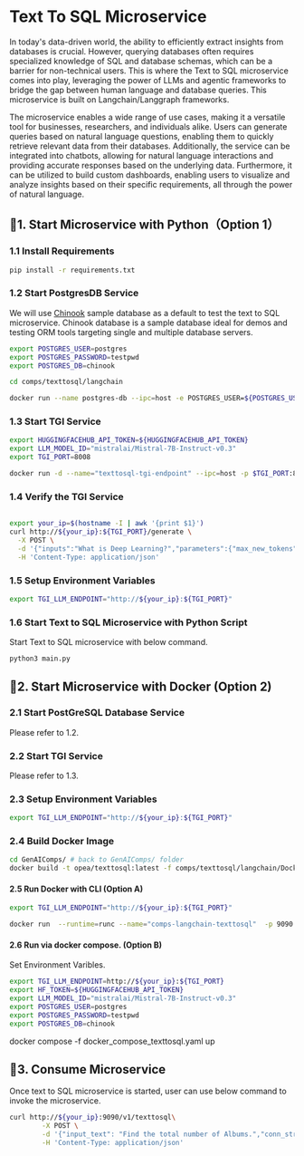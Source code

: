 # Text To SQL Microservice

In today's data-driven world, the ability to efficiently extract insights from databases is crucial. However, querying databases often requires specialized knowledge of SQL and database schemas, which can be a barrier for non-technical users. This is where the Text to SQL microservice comes into play, leveraging the power of LLMs and agentic frameworks to bridge the gap between human language and database queries. This microservice is built on Langchain/Langgraph frameworks.

The microservice enables a wide range of use cases, making it a versatile tool for businesses, researchers, and individuals alike. Users can generate queries based on natural language questions, enabling them to quickly retrieve relevant data from their databases. Additionally, the service can be integrated into chatbots, allowing for natural language interactions and providing accurate responses based on the underlying data. Furthermore, it can be utilized to build custom dashboards, enabling users to visualize and analyze insights based on their specific requirements, all through the power of natural language.

## 🚀1. Start Microservice with Python（Option 1）

### 1.1 Install Requirements

```bash
pip install -r requirements.txt
```

### 1.2 Start PostgresDB Service

We will use [Chinook](https://github.com/lerocha/chinook-database) sample database as a default to test the text to SQL microservice. Chinook database is a sample database ideal for demos and testing ORM tools targeting single and multiple database servers.

```bash
export POSTGRES_USER=postgres
export POSTGRES_PASSWORD=testpwd
export POSTGRES_DB=chinook

cd comps/texttosql/langchain

docker run --name postgres-db --ipc=host -e POSTGRES_USER=${POSTGRES_USER} -e POSTGRES_HOST_AUTH_METHOD=trust -e POSTGRES_DB=${POSTGRES_DB} -e POSTGRES_PASSWORD=${POSTGRES_PASSWORD} -p 5442:5432 -d -v ./chinook.sql:/docker-entrypoint-initdb.d/chinook.sql postgres:latest
```
### 1.3 Start TGI Service

```bash
export HUGGINGFACEHUB_API_TOKEN=${HUGGINGFACEHUB_API_TOKEN}
export LLM_MODEL_ID="mistralai/Mistral-7B-Instruct-v0.3"
export TGI_PORT=8008

docker run -d --name="texttosql-tgi-endpoint" --ipc=host -p $TGI_PORT:80 -v ./data:/data --shm-size 1g -e HF_TOKEN=${HUGGINGFACEHUB_API_TOKEN} -e model=${LLM_MODEL_ID} ghcr.io/huggingface/text-generation-inference:2.1.0 --model-id $LLM_MODEL_ID
```

### 1.4 Verify the TGI Service

```bash

export your_ip=$(hostname -I | awk '{print $1}')
curl http://${your_ip}:${TGI_PORT}/generate \
  -X POST \
  -d '{"inputs":"What is Deep Learning?","parameters":{"max_new_tokens":17, "do_sample": true}}' \
  -H 'Content-Type: application/json'
```

### 1.5 Setup Environment Variables

```bash
export TGI_LLM_ENDPOINT="http://${your_ip}:${TGI_PORT}"
```

### 1.6 Start Text to SQL Microservice with Python Script

Start Text to SQL microservice with below command.

```bash
python3 main.py
```

## 🚀2.  Start Microservice with Docker (Option 2)

### 2.1 Start PostGreSQL Database Service

Please refer to 1.2.

### 2.2 Start TGI Service

Please refer to 1.3.

### 2.3 Setup Environment Variables

```bash
export TGI_LLM_ENDPOINT="http://${your_ip}:${TGI_PORT}"
```

### 2.4 Build Docker Image

```bash
cd GenAIComps/ # back to GenAIComps/ folder
docker build -t opea/texttosql:latest -f comps/texttosql/langchain/Dockerfile .
```

#### 2.5 Run Docker with CLI (Option A)

```bash
export TGI_LLM_ENDPOINT="http://${your_ip}:${TGI_PORT}"

docker run  --runtime=runc --name="comps-langchain-texttosql"  -p 9090:8080 --ipc=host -e llm_endpoint_url=${TGI_LLM_ENDPOINT} opea/texttosql:latest

```
#### 2.6 Run via docker compose. (Option B)

Set Environment Varibles.
```bash
export TGI_LLM_ENDPOINT=http://${your_ip}:${TGI_PORT}
export HF_TOKEN=${HUGGINGFACEHUB_API_TOKEN}
export LLM_MODEL_ID="mistralai/Mistral-7B-Instruct-v0.3"
export POSTGRES_USER=postgres
export POSTGRES_PASSWORD=testpwd
export POSTGRES_DB=chinook
```
docker compose -f docker_compose_texttosql.yaml up 


## 🚀3. Consume Microservice

Once text to SQL microservice is started, user can use below command to invoke the microservice.

```bash
curl http://${your_ip}:9090/v1/texttosql\
        -X POST \
        -d '{"input_text": "Find the total number of Albums.","conn_str": {"user": "'${POSTGRES_USER}'","password": "'${POSTGRES_PASSWORD}'","host": "'${your_ip}'", "port": "5442", "database": "'${POSTGRES_DB}'"}}' \
        -H 'Content-Type: application/json'
```